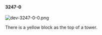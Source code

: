 #### 3247-0
![dev-3247-0-0.png](https://github.com/lil-lab/nlvr/raw/master/nlvr/dev/images/3/dev-3247-0-0.png "dev-3247-0-0.png")

There is a yellow block as the top of a tower.